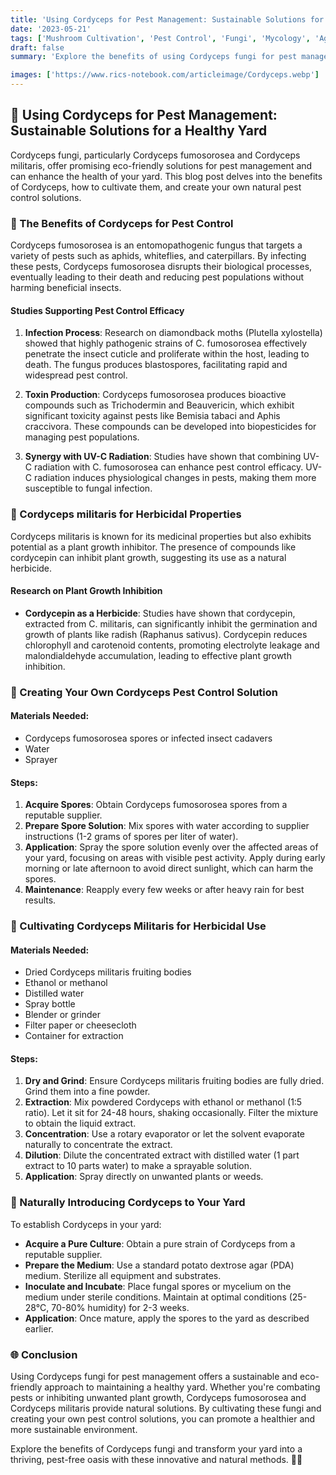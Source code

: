 ```yaml
---
title: 'Using Cordyceps for Pest Management: Sustainable Solutions for a Healthy Yard'
date: '2023-05-21'
tags: ['Mushroom Cultivation', 'Pest Control', 'Fungi', 'Mycology', 'Agriculture', 'Science']
draft: false
summary: 'Explore the benefits of using Cordyceps fungi for pest management and its positive effects on plant and yard growth. Learn how to create your own Cordyceps-based pest control solutions and introduce them naturally to your yard.'

images: ['https://www.rics-notebook.com/articleimage/Cordyceps.webp']
---
```


## 🌿 Using Cordyceps for Pest Management: Sustainable Solutions for a Healthy Yard

Cordyceps fungi, particularly Cordyceps fumosorosea and Cordyceps militaris, offer promising eco-friendly solutions for pest management and can enhance the health of your yard. This blog post delves into the benefits of Cordyceps, how to cultivate them, and create your own natural pest control solutions.

### 🐛 The Benefits of Cordyceps for Pest Control

Cordyceps fumosorosea is an entomopathogenic fungus that targets a variety of pests such as aphids, whiteflies, and caterpillars. By infecting these pests, Cordyceps fumosorosea disrupts their biological processes, eventually leading to their death and reducing pest populations without harming beneficial insects.

#### **Studies Supporting Pest Control Efficacy**

1. **Infection Process**: Research on diamondback moths (Plutella xylostella) showed that highly pathogenic strains of C. fumosorosea effectively penetrate the insect cuticle and proliferate within the host, leading to death. The fungus produces blastospores, facilitating rapid and widespread pest control.

2. **Toxin Production**: Cordyceps fumosorosea produces bioactive compounds such as Trichodermin and Beauvericin, which exhibit significant toxicity against pests like Bemisia tabaci and Aphis craccivora. These compounds can be developed into biopesticides for managing pest populations.

3. **Synergy with UV-C Radiation**: Studies have shown that combining UV-C radiation with C. fumosorosea can enhance pest control efficacy. UV-C radiation induces physiological changes in pests, making them more susceptible to fungal infection.

### 🌱 Cordyceps militaris for Herbicidal Properties

Cordyceps militaris is known for its medicinal properties but also exhibits potential as a plant growth inhibitor. The presence of compounds like cordycepin can inhibit plant growth, suggesting its use as a natural herbicide.

#### **Research on Plant Growth Inhibition**

- **Cordycepin as a Herbicide**: Studies have shown that cordycepin, extracted from C. militaris, can significantly inhibit the germination and growth of plants like radish (Raphanus sativus). Cordycepin reduces chlorophyll and carotenoid contents, promoting electrolyte leakage and malondialdehyde accumulation, leading to effective plant growth inhibition.

### 🌼 Creating Your Own Cordyceps Pest Control Solution

#### **Materials Needed**:

- Cordyceps fumosorosea spores or infected insect cadavers
- Water
- Sprayer

#### **Steps**:

1. **Acquire Spores**: Obtain Cordyceps fumosorosea spores from a reputable supplier.
2. **Prepare Spore Solution**: Mix spores with water according to supplier instructions (1-2 grams of spores per liter of water).
3. **Application**: Spray the spore solution evenly over the affected areas of your yard, focusing on areas with visible pest activity. Apply during early morning or late afternoon to avoid direct sunlight, which can harm the spores.
4. **Maintenance**: Reapply every few weeks or after heavy rain for best results.

### 🍄 Cultivating Cordyceps Militaris for Herbicidal Use

#### **Materials Needed**:

- Dried Cordyceps militaris fruiting bodies
- Ethanol or methanol
- Distilled water
- Spray bottle
- Blender or grinder
- Filter paper or cheesecloth
- Container for extraction

#### **Steps**:

1. **Dry and Grind**: Ensure Cordyceps militaris fruiting bodies are fully dried. Grind them into a fine powder.
2. **Extraction**: Mix powdered Cordyceps with ethanol or methanol (1:5 ratio). Let it sit for 24-48 hours, shaking occasionally. Filter the mixture to obtain the liquid extract.
3. **Concentration**: Use a rotary evaporator or let the solvent evaporate naturally to concentrate the extract.
4. **Dilution**: Dilute the concentrated extract with distilled water (1 part extract to 10 parts water) to make a sprayable solution.
5. **Application**: Spray directly on unwanted plants or weeds.

### 🌿 Naturally Introducing Cordyceps to Your Yard

To establish Cordyceps in your yard:

- **Acquire a Pure Culture**: Obtain a pure strain of Cordyceps from a reputable supplier.
- **Prepare the Medium**: Use a standard potato dextrose agar (PDA) medium. Sterilize all equipment and substrates.
- **Inoculate and Incubate**: Place fungal spores or mycelium on the medium under sterile conditions. Maintain at optimal conditions (25-28°C, 70-80% humidity) for 2-3 weeks.
- **Application**: Once mature, apply the spores to the yard as described earlier.

### 🌐 Conclusion

Using Cordyceps fungi for pest management offers a sustainable and eco-friendly approach to maintaining a healthy yard. Whether you're combating pests or inhibiting unwanted plant growth, Cordyceps fumosorosea and Cordyceps militaris provide natural solutions. By cultivating these fungi and creating your own pest control solutions, you can promote a healthier and more sustainable environment.

Explore the benefits of Cordyceps fungi and transform your yard into a thriving, pest-free oasis with these innovative and natural methods. 🌿🍄
